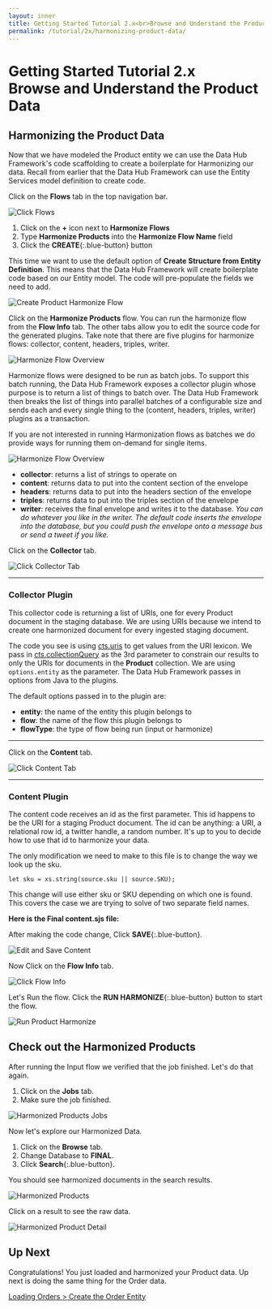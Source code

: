 ```yaml
---
layout: inner
title: Getting Started Tutorial 2.x<br>Browse and Understand the Product Data
permalink: /tutorial/2x/harmonizing-product-data/
---
```


# Getting Started Tutorial 2.x<br>Browse and Understand the Product Data

## Harmonizing the Product Data

Now that we have modeled the Product entity we can use the Data Hub Framework's code scaffolding to create a boilerplate for Harmonizing our data. Recall from earlier that the Data Hub Framework can use the Entity Services model definition to create code.

<i class="fa fa-hand-pointer-o"></i> Click on the **Flows** tab in the top navigation bar.

![Click Flows]({{site.baseurl}}/images/2x/click-flows-2.png)

1. <i class="fa fa-hand-pointer-o"></i> Click on the **+** icon next to **Harmonize Flows**
1. Type **Harmonize Products** into the **Harmonize Flow Name** field
1. <i class="fa fa-hand-pointer-o"></i> Click the **CREATE**{:.blue-button} button

This time we want to use the default option of **Create Structure from Entity Definition**. This means that the Data Hub Framework will create boilerplate code based on our Entity model. The code will pre-populate the fields we need to add.

![Create Product Harmonize Flow]({{site.baseurl}}/images/2x/create-product-harmonize-flow.png)

<i class="fa fa-hand-pointer-o"></i> Click on the **Harmonize Products** flow. You can run the harmonize flow from the **Flow Info** tab. The other tabs allow you to edit the source code for the generated plugins. Take note that there are five plugins for harmonize flows: collector, content, headers, triples, writer.

![Harmonize Flow Overview]({{site.baseurl}}/images/2x/harmonize-flow-overview.png)

Harmonize flows were designed to be run as batch jobs. To support this batch running, the Data Hub Framework exposes a collector plugin whose purpose is to return a list of things to batch over. The Data Hub Framework then breaks the list of things into parallel batches of a configurable size and sends each and every single thing to the (content, headers, triples, writer) plugins as a transaction.

If you are not interested in running Harmonization flows as batches we do provide ways for running them on-demand for single items.

![Harmonize Flow Overview]({{site.baseurl}}/images/2x/harmonize-flow-diagram.png)

- **collector**: returns a list of strings to operate on
- **content**: returns data to put into the content section of the envelope
- **headers**: returns data to put into the headers section of the envelope
- **triples**: returns data to put into the triples section of the envelope
- **writer**: receives the final envelope and writes it to the database. _You can do whatever you like in the writer. The default code inserts the envelope into the database, but you could push the envelope onto a message bus or send a tweet if you like._

<i class="fa fa-hand-pointer-o"></i> Click on the **Collector** tab.

![Click Collector Tab]({{site.baseurl}}/images/2x/click-collector1.png)

<hr>

### Collector Plugin

This collector code is returning a list of URIs, one for every Product document in the staging database. We are using URIs because we intend to create one harmonized document for every ingested staging document.

The code you see is using [cts.uris](https://docs.marklogic.com/cts.uris) to get values from the URI lexicon. We pass in [cts.collectionQuery](https://docs.marklogic.com/cts.collectionQuery) as the 3rd parameter to constrain our results to only the URIs for documents in the **Product** collection. We are using `options.entity` as the parameter. The Data Hub Framework passes in options from Java to the plugins.

The default options passed in to the plugin are:

- **entity**: the name of the entity this plugin belongs to
- **flow**: the name of the flow this plugin belongs to
- **flowType**: the type of flow being run (input or harmonize)

<div class="embed-git lang-js" href="//raw.githubusercontent.com/marklogic/marklogic-data-hub/develop/examples/online-store/plugins/entities/Product/harmonize/Harmonize Products/collector/collector.sjs"></div>

<hr>

<i class="fa fa-hand-pointer-o"></i> Click on the **Content** tab.

![Click Content Tab]({{site.baseurl}}/images/2x/click-content1.png)

<hr>

### Content Plugin

The content code receives an id as the first parameter. This id happens to be the URI for a staging Product document. The id can be anything: a URI, a relational row id, a twitter handle, a random number. It's up to you to decide how to use that id to harmonize your data.

The only modification we need to make to this file is to change the way we look up the sku.

```
let sku = xs.string(source.sku || source.SKU);
```

This change will use either sku or SKU depending on which one is found. This covers the case we are trying to solve of two separate field names.

**Here is the Final content.sjs file:**

<div class="embed-git lang-js" href="//raw.githubusercontent.com/marklogic/marklogic-data-hub/develop/examples/online-store/plugins/entities/Product/harmonize/Harmonize Products/content/content.sjs"></div>

After making the code change, <i class="fa fa-hand-pointer-o"></i> Click **SAVE**{:.blue-button}.

![Edit and Save Content]({{site.baseurl}}/images/2x/save-product-content.png)

<i class="fa fa-hand-pointer-o"></i> Now Click on the **Flow Info** tab.

![Click Flow Info]({{site.baseurl}}/images/2x/click-flow-info1.png)

Let's Run the flow. <i class="fa fa-hand-pointer-o"></i> Click the **RUN HARMONIZE**{:.blue-button} button to start the flow.

![Run Product Harmonize]({{site.baseurl}}/images/2x/run-product-harmonize.png)

## Check out the Harmonized Products

After running the Input flow we verified that the job finished. Let's do that again.

1. <i class="fa fa-hand-pointer-o"></i> Click on the **Jobs** tab.
1. Make sure the job finished.

![Harmonized Products Jobs]({{site.baseurl}}/images/2x/harmonized-products-jobs.png)

Now let's explore our Harmonized Data.

1. <i class="fa fa-hand-pointer-o"></i> Click on the **Browse** tab.
1. Change Database to **FINAL**.
1. <i class="fa fa-hand-pointer-o"></i> Click **Search**{:.blue-button}.

You should see harmonized documents in the search results.

![Harmonized Products]({{site.baseurl}}/images/2x/harmonized-products.png)

<i class="fa fa-hand-pointer-o"></i> Click on a result to see the raw data.

![Harmonized Product Detail]({{site.baseurl}}/images/2x/harmonized-product-details.png)

## Up Next

Congratulations! You just loaded and harmonized your Product data. Up next is doing the same thing for the Order data.

[Loading Orders > Create the Order Entity]({{site.baseurl}}/tutorial/2x/create-order-entity/)
